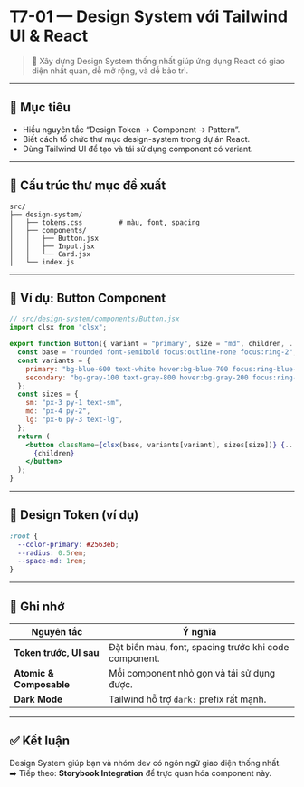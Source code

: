 # T7-01 — Design System với Tailwind UI & React

> 🧱 Xây dựng Design System thống nhất giúp ứng dụng React có giao diện nhất quán, dễ mở rộng, và dễ bảo trì.

---

## 🎯 Mục tiêu
- Hiểu nguyên tắc “Design Token → Component → Pattern”.
- Biết cách tổ chức thư mục design-system trong dự án React.
- Dùng Tailwind UI để tạo và tái sử dụng component có variant.

---

## 🧩 Cấu trúc thư mục đề xuất

```
src/
├── design-system/
│   ├── tokens.css         # màu, font, spacing
│   ├── components/
│   │   ├── Button.jsx
│   │   ├── Input.jsx
│   │   └── Card.jsx
│   └── index.js
```

---

## 🧱 Ví dụ: Button Component

```jsx
// src/design-system/components/Button.jsx
import clsx from "clsx";

export function Button({ variant = "primary", size = "md", children, ...props }) {
  const base = "rounded font-semibold focus:outline-none focus:ring-2";
  const variants = {
    primary: "bg-blue-600 text-white hover:bg-blue-700 focus:ring-blue-500",
    secondary: "bg-gray-100 text-gray-800 hover:bg-gray-200 focus:ring-gray-400",
  };
  const sizes = {
    sm: "px-3 py-1 text-sm",
    md: "px-4 py-2",
    lg: "px-6 py-3 text-lg",
  };
  return (
    <button className={clsx(base, variants[variant], sizes[size])} {...props}>
      {children}
    </button>
  );
}
```

---

## 🎨 Design Token (ví dụ)

```css
:root {
  --color-primary: #2563eb;
  --radius: 0.5rem;
  --space-md: 1rem;
}
```

---

## 📘 Ghi nhớ
| Nguyên tắc | Ý nghĩa |
|-------------|---------|
| **Token trước, UI sau** | Đặt biến màu, font, spacing trước khi code component. |
| **Atomic & Composable** | Mỗi component nhỏ gọn và tái sử dụng được. |
| **Dark Mode** | Tailwind hỗ trợ `dark:` prefix rất mạnh. |

---

## ✅ Kết luận
Design System giúp bạn và nhóm dev có ngôn ngữ giao diện thống nhất.  
➡️ Tiếp theo: **Storybook Integration** để trực quan hóa component này.
